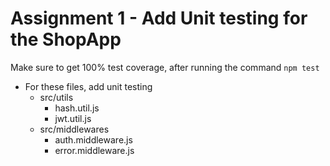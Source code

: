 # Assignment 1 - Add Unit testing for the ShopApp

Make sure to get 100% test coverage, after running the command `npm test`

* For these files, add unit testing
  * src/utils
    * hash.util.js
    * jwt.util.js
  * src/middlewares
    * auth.middleware.js
    * error.middleware.js
